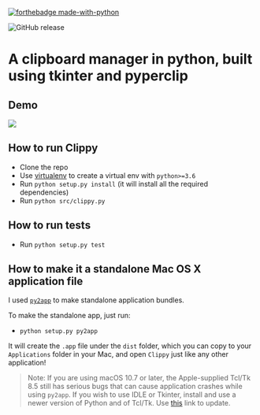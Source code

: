 [![forthebadge made-with-python](http://ForTheBadge.com/images/badges/made-with-python.svg)](https://www.python.org/)


![GitHub release](https://img.shields.io/github/release/prashantgupta24/clipboard-manager.svg)


# A clipboard manager in python, built using tkinter and pyperclip

## Demo

![](https://github.com/prashantgupta24/clipboard-manager/blob/master/clippy-demo.gif)

## How to run Clippy

- Clone the repo
- Use [virtualenv](https://docs.python-guide.org/dev/virtualenvs/#lower-level-virtualenv) to create a virtual env with `python>=3.6`
- Run `python setup.py install` (it will install all the required dependencies)
- Run `python src/clippy.py`

## How to run tests

- Run `python setup.py test`

## How to make it a standalone Mac OS X application file

I used [`py2app`](https://py2app.readthedocs.io/en/latest/) to make standalone application bundles.

To make the standalone app, just run:

- `python setup.py py2app`

It will create the `.app` file under the `dist` folder, which you can copy to your `Applications` folder in your Mac, and open `Clippy` just like any other application!

> Note: If you are using macOS 10.7 or later, the Apple-supplied Tcl/Tk 8.5 still has serious bugs that can cause application crashes while using `py2app`. If you wish to use IDLE or Tkinter, install and use a newer version of Python and of Tcl/Tk. Use [this](https://www.tcl.tk/doc/howto/compile.html) link to update.
